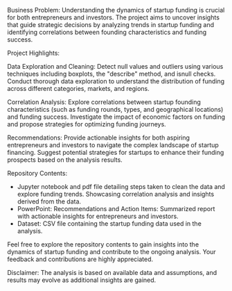 Business Problem:
Understanding the dynamics of startup funding is crucial for both entrepreneurs and investors. The project aims to uncover insights that guide strategic decisions by analyzing trends in startup funding and identifying correlations between founding characteristics and funding success.

Project Highlights:

Data Exploration and Cleaning: Detect null values and outliers using various techniques including boxplots, the "describe" method, and isnull checks.
Conduct thorough data exploration to understand the distribution of funding across different categories, markets, and regions.

Correlation Analysis: Explore correlations between startup founding characteristics (such as funding rounds, types, and geographical locations) and funding success.
Investigate the impact of economic factors on funding and propose strategies for optimizing funding journeys.

Recommendations: Provide actionable insights for both aspiring entrepreneurs and investors to navigate the complex landscape of startup financing.
Suggest potential strategies for startups to enhance their funding prospects based on the analysis results.

Repository Contents:
* Jupyter notebook and pdf file detailing steps taken to clean the data and explore funding trends. Showcasing correlation analysis and insights derived from the data.
* PowerPoint: Recommendations and Action Items: Summarized report with actionable insights for entrepreneurs and investors.
* Dataset: CSV file containing the startup funding data used in the analysis.

Feel free to explore the repository contents to gain insights into the dynamics of startup funding and contribute to the ongoing analysis. Your feedback and contributions are highly appreciated.

Disclaimer: The analysis is based on available data and assumptions, and results may evolve as additional insights are gained.
